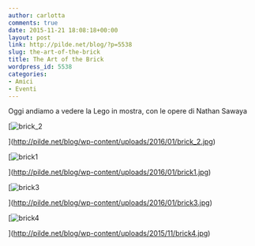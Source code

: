 ```yaml
---
author: carlotta
comments: true
date: 2015-11-21 18:08:18+00:00
layout: post
link: http://pilde.net/blog/?p=5538
slug: the-art-of-the-brick
title: The Art of the Brick
wordpress_id: 5538
categories:
- Amici
- Eventi
---
```


Oggi andiamo a vedere la Lego in mostra, con le opere di Nathan Sawaya

[![brick_2](http://pilde.net/blog/wp-content/uploads/2016/01/brick_2.jpg)


](http://pilde.net/blog/wp-content/uploads/2016/01/brick_2.jpg)


 [![brick1](http://pilde.net/blog/wp-content/uploads/2016/01/brick1.jpg)


](http://pilde.net/blog/wp-content/uploads/2016/01/brick1.jpg)


 [![brick3](http://pilde.net/blog/wp-content/uploads/2016/01/brick3.jpg)


](http://pilde.net/blog/wp-content/uploads/2016/01/brick3.jpg)


[![brick4](http://pilde.net/blog/wp-content/uploads/2015/11/brick4.jpg)


](http://pilde.net/blog/wp-content/uploads/2015/11/brick4.jpg)



